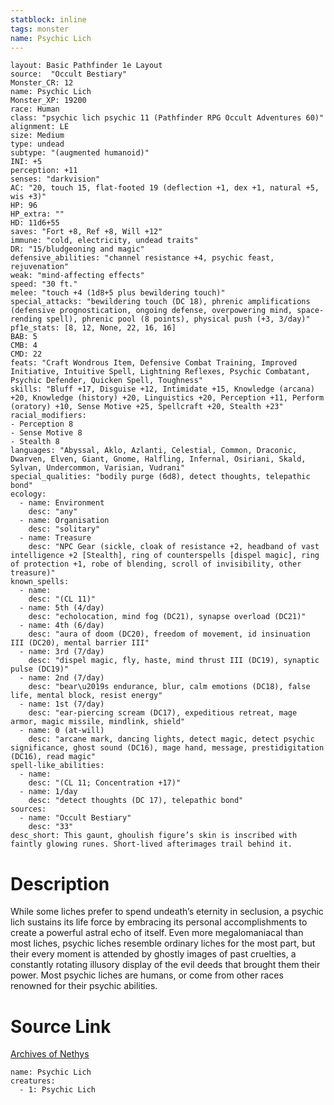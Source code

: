 ```yaml
---
statblock: inline
tags: monster
name: Psychic Lich
---
```

```statblock
layout: Basic Pathfinder 1e Layout
source:  "Occult Bestiary"
Monster_CR: 12
name: Psychic Lich
Monster_XP: 19200
race: Human
class: "psychic lich psychic 11 (Pathfinder RPG Occult Adventures 60)"
alignment: LE
size: Medium
type: undead
subtype: "(augmented humanoid)"
INI: +5
perception: +11
senses: "darkvision"
AC: "20, touch 15, flat-footed 19 (deflection +1, dex +1, natural +5, wis +3)"
HP: 96
HP_extra: ""
HD: 11d6+55
saves: "Fort +8, Ref +8, Will +12"
immune: "cold, electricity, undead traits"
DR: "15/bludgeoning and magic"
defensive_abilities: "channel resistance +4, psychic feast, rejuvenation"
weak: "mind-affecting effects"
speed: "30 ft."
melee: "touch +4 (1d8+5 plus bewildering touch)"
special_attacks: "bewildering touch (DC 18), phrenic amplifications (defensive prognostication, ongoing defense, overpowering mind, space-rending spell), phrenic pool (8 points), physical push (+3, 3/day)"
pf1e_stats: [8, 12, None, 22, 16, 16]
BAB: 5
CMB: 4
CMD: 22
feats: "Craft Wondrous Item, Defensive Combat Training, Improved Initiative, Intuitive Spell, Lightning Reflexes, Psychic Combatant, Psychic Defender, Quicken Spell, Toughness"
skills: "Bluff +17, Disguise +12, Intimidate +15, Knowledge (arcana) +20, Knowledge (history) +20, Linguistics +20, Perception +11, Perform (oratory) +10, Sense Motive +25, Spellcraft +20, Stealth +23"
racial_modifiers:
- Perception 8
- Sense Motive 8
- Stealth 8
languages: "Abyssal, Aklo, Azlanti, Celestial, Common, Draconic, Dwarven, Elven, Giant, Gnome, Halfling, Infernal, Osiriani, Skald, Sylvan, Undercommon, Varisian, Vudrani"
special_qualities: "bodily purge (6d8), detect thoughts, telepathic bond"
ecology:
  - name: Environment
    desc: "any"
  - name: Organisation
    desc: "solitary"
  - name: Treasure
    desc: "NPC Gear (sickle, cloak of resistance +2, headband of vast intelligence +2 [Stealth], ring of counterspells [dispel magic], ring of protection +1, robe of blending, scroll of invisibility, other treasure)"
known_spells:
  - name:
    desc: "(CL 11)"
  - name: 5th (4/day)
    desc: "echolocation, mind fog (DC21), synapse overload (DC21)"
  - name: 4th (6/day)
    desc: "aura of doom (DC20), freedom of movement, id insinuation III (DC20), mental barrier III"
  - name: 3rd (7/day)
    desc: "dispel magic, fly, haste, mind thrust III (DC19), synaptic pulse (DC19)"
  - name: 2nd (7/day)
    desc: "bear\u2019s endurance, blur, calm emotions (DC18), false life, mental block, resist energy"
  - name: 1st (7/day)
    desc: "ear-piercing scream (DC17), expeditious retreat, mage armor, magic missile, mindlink, shield"
  - name: 0 (at-will)
    desc: "arcane mark, dancing lights, detect magic, detect psychic significance, ghost sound (DC16), mage hand, message, prestidigitation (DC16), read magic"
spell-like_abilities:
  - name:
    desc: "(CL 11; Concentration +17)"
  - name: 1/day
    desc: "detect thoughts (DC 17), telepathic bond"
sources:
  - name: "Occult Bestiary"
    desc: "33"
desc_short: This gaunt, ghoulish figure’s skin is inscribed with faintly glowing runes. Short-lived afterimages trail behind it.
```
# Description
While some liches prefer to spend undeath’s eternity in seclusion, a psychic lich sustains its life force by embracing its personal accomplishments to create a powerful astral echo of itself. Even more megalomaniacal than most liches, psychic liches resemble ordinary liches for the most part, but their every moment is attended by ghostly images of past cruelties, a constantly rotating illusory display of the evil deeds that brought them their power. Most psychic liches are humans, or come from other races renowned for their psychic abilities.
# Source Link
[Archives of Nethys](https://aonprd.com/MonsterDisplay.aspx?ItemName=Psychic%20Lich)
```encounter-table
name: Psychic Lich
creatures:
  - 1: Psychic Lich
```
